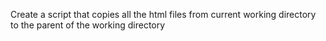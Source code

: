 Create a script that copies all the html files from current working directory to the parent of the working directory
